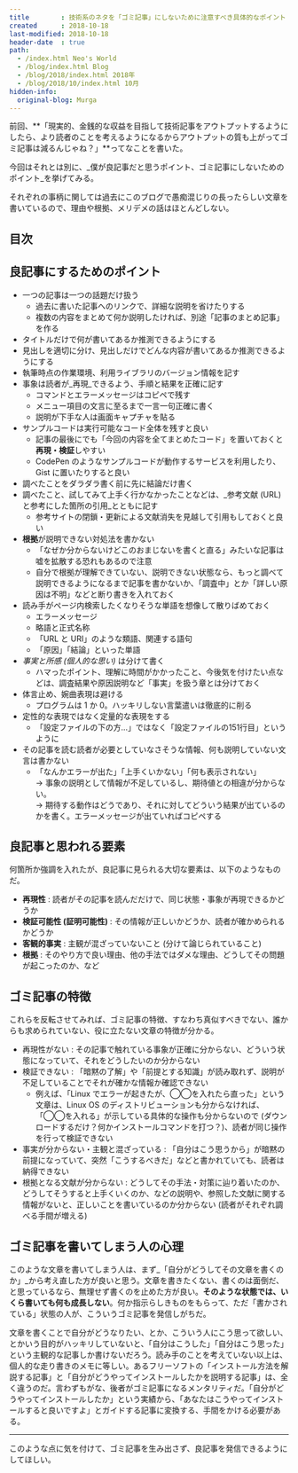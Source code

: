 ```yaml
---
title        : 技術系のネタを「ゴミ記事」にしないために注意すべき具体的なポイント
created      : 2018-10-18
last-modified: 2018-10-18
header-date  : true
path:
  - /index.html Neo's World
  - /blog/index.html Blog
  - /blog/2018/index.html 2018年
  - /blog/2018/10/index.html 10月
hidden-info:
  original-blog: Murga
---
```


前回、**「現実的、金銭的な収益を目指して技術記事をアウトプットするようにしたら、より読者のことを考えるようになるからアウトプットの質も上がってゴミ記事は減るんじゃね？」**ってなことを書いた。

今回はそれとは別に、_僕が良記事だと思うポイント、ゴミ記事にしないためのポイント_を挙げてみる。

それぞれの事柄に関しては過去にこのブログで愚痴混じりの長ったらしい文章を書いているので、理由や根拠、メリデメの話はほとんどしない。

## 目次

## 良記事にするためのポイント

- 一つの記事は一つの話題だけ扱う
  - 過去に書いた記事へのリンクで、詳細な説明を省けたりする
  - 複数の内容をまとめて何か説明したければ、別途「記事のまとめ記事」を作る
- タイトルだけで何が書いてあるか推測できるようにする
- 見出しを適切に分け、見出しだけでどんな内容が書いてあるか推測できるようにする
- 執筆時点の作業環境、利用ライブラリのバージョン情報を記す
- 事象は読者が_再現_できるよう、手順と結果を正確に記す
  - コマンドとエラーメッセージはコピペで残す
  - メニュー項目の文言に至るまで一言一句正確に書く
  - 説明が下手な人は画面キャプチャを貼る
- サンプルコードは実行可能なコード全体を残すと良い
  - 記事の最後にでも「今回の内容を全てまとめたコード」を置いておくと**再現・検証**しやすい
  - CodePen のようなサンプルコードが動作するサービスを利用したり、Gist に置いたりすると良い
- 調べたことをダラダラ書く前に先に結論だけ書く
- 調べたこと、試してみて上手く行かなかったことなどは、_参考文献 (URL) と参考にした箇所の引用_とともに記す
  - 参考サイトの閉鎖・更新による文献消失を見越して引用もしておくと良い
- **根拠**が説明できない対処法を書かない
  - 「なぜか分からないけどこのおまじないを書くと直る」みたいな記事は嘘を拡散する恐れもあるので注意
  - 自分で根拠が理解できていない、説明できない状態なら、もっと調べて説明できるようになるまで記事を書かないか、「調査中」とか「詳しい原因は不明」などと断り書きを入れておく
- 読み手がページ内検索したくなりそうな単語を想像して散りばめておく
  - エラーメッセージ
  - 略語と正式名称
  - 「URL と URI」のような類語、関連する語句
  - 「原因」「結論」といった単語
- _事実と所感 (個人的な思い)_ は分けて書く
  - ハマったポイント、理解に時間がかかったこと、今後気を付けたい点などは、調査結果や原因説明など「事実」を扱う章とは分けておく
- 体言止め、婉曲表現は避ける
  - プログラムは 1 か 0。ハッキリしない言葉遣いは徹底的に削る
- 定性的な表現ではなく定量的な表現をする
  - 「設定ファイルの下の方…」ではなく「設定ファイルの151行目」というように
- その記事を読む読者が必要としていなさそうな情報、何も説明していない文言は書かない
  - 「なんかエラーが出た」「上手くいかない」「何も表示されない」  
    → 事象の説明として情報が不足しているし、期待値との相違が分からない。  
    → 期待する動作はどうであり、それに対してどういう結果が出ているのかを書く。エラーメッセージが出ていればコピペする

## 良記事と思われる要素

何箇所か強調を入れたが、良記事に見られる大切な要素は、以下のようなものだ。

- **再現性** : 読者がその記事を読んだだけで、同じ状態・事象が再現できるかどうか
- **検証可能性 (証明可能性)** : その情報が正しいかどうか、読者が確かめられるかどうか
- **客観的事実** : 主観が混ざっていないこと (分けて論じられていること)
- **根拠** : そのやり方で良い理由、他の手法ではダメな理由、どうしてその問題が起こったのか、など

## ゴミ記事の特徴

これらを反転させてみれば、ゴミ記事の特徴、すなわち真似すべきでない、誰からも求められていない、役に立たない文章の特徴が分かる。

- 再現性がない : その記事で触れている事象が正確に分からない、どういう状態になっていて、それをどうしたいのか分からない
- 検証できない : 「暗黙の了解」や「前提とする知識」が読み取れず、説明が不足していることでそれが確かな情報か確認できない
  - 例えば、「Linux でエラーが起きたが、◯◯を入れたら直った」という文章は、Linux OS のディストリビューションも分からなければ、「◯◯を入れる」が示している具体的な操作も分からないので (ダウンロードするだけ？何かインストールコマンドを打つ？)、読者が同じ操作を行って検証できない
- 事実が分からない・主観と混ざっている : 「自分はこう思うから」が暗黙の前提になっていて、突然「こうするべきだ」などと書かれていても、読者は納得できない
- 根拠となる文献が分からない : どうしてその手法・対策に辿り着いたのか、どうしてそうすると上手くいくのか、などの説明や、参照した文献に関する情報がないと、正しいことを書いているのか分からない (読者がそれぞれ調べる手間が増える)

## ゴミ記事を書いてしまう人の心理

このような文章を書いてしまう人は、まず_「自分がどうしてその文章を書くのか」_から考え直した方が良いと思う。文章を書きたくない、書くのは面倒だ、と思っているなら、無理せず書くのを止めた方が良い。**そのような状態では、いくら書いても何も成長しない**。何か指示らしきものをもらって、ただ「書かされている」状態の人が、こういうゴミ記事を発信しがちだ。

文章を書くことで自分がどうなりたい、とか、こういう人にこう思って欲しい、とかいう目的がハッキリしていないと、「自分はこうした」「自分はこう思った」という主観的な記事しか書けないだろう。読み手のことを考えていない以上は、個人的な走り書きのメモに等しい。あるフリーソフトの「インストール方法を解説する記事」と「自分がどうやってインストールしたかを説明する記事」は、全く違うのだ。言わずもがな、後者がゴミ記事になるメンタリティだ。「自分がどうやってインストールしたか」という実績から、「あなたはこうやってインストールすると良いですよ」とガイドする記事に変換する、手間をかける必要がある。

---

このような点に気を付けて、ゴミ記事を生み出さず、良記事を発信できるようにしてほしい。
